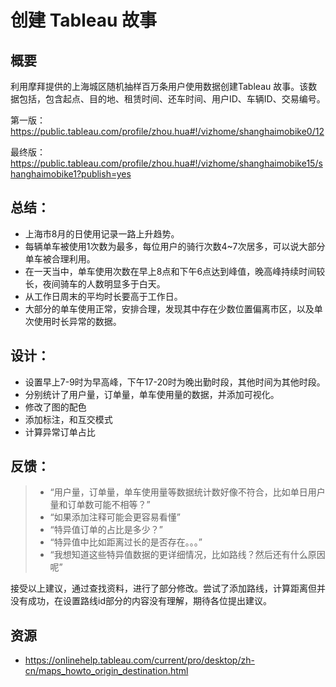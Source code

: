
# 创建 Tableau 故事

## 概要

 利用摩拜提供的上海城区随机抽样百万条用户使用数据创建Tableau 故事。该数据包括，包含起点、目的地、租赁时间、还车时间、用户ID、车辆ID、交易编号。
 
 
第一版：https://public.tableau.com/profile/zhou.hua#!/vizhome/shanghaimobike0/12


最终版：https://public.tableau.com/profile/zhou.hua#!/vizhome/shanghaimobike15/shanghaimobike1?publish=yes

## 总结：
+ 上海市8月的日使用记录一路上升趋势。
+ 每辆单车被使用1次数为最多，每位用户的骑行次数4~7次居多，可以说大部分单车被合理利用。
+ 在一天当中，单车使用次数在早上8点和下午6点达到峰值，晚高峰持续时间较长，夜间骑车的人数明显多于白天。
+ 从工作日周末的平均时长要高于工作日。
+ 大部分的单车使用正常，安排合理，发现其中存在少数位置偏离市区，以及单次使用时长异常的数据。

## 设计：
+ 设置早上7-9时为早高峰，下午17-20时为晚出勤时段，其他时间为其他时段。
+ 分别统计了用户量，订单量，单车使用量的数据，并添加可视化。
+ 修改了图的配色
+ 添加标注，和互交模式
+ 计算异常订单占比

## 反馈：

>+ “用户量，订单量，单车使用量等数据统计数好像不符合，比如单日用户量和订单数可能不相等？”
>+ “如果添加注释可能会更容易看懂”
>+ “特异值订单的占比是多少？” 
>+ “特异值中比如距离过长的是否存在。。。”
>+ “我想知道这些特异值数据的更详细情况，比如路线？然后还有什么原因呢”

接受以上建议，通过查找资料，进行了部分修改。尝试了添加路线，计算距离但并没有成功，在设置路线id部分的内容没有理解，期待各位提出建议。

## 资源

+ https://onlinehelp.tableau.com/current/pro/desktop/zh-cn/maps_howto_origin_destination.html


